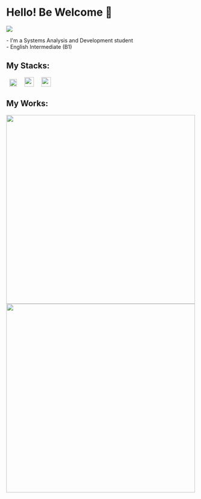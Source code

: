 <h1> Hello! Be Welcome 👋 </h1>
 
<a href="https://www.linkedin.com/in/catharynaas/" target="_blank"><img src="https://img.shields.io/badge/-LinkedIn-blue?style=flat-square&logo=Linkedin&logoColor=white&link=https://www.linkedin.com/in/catharynaas/"></a>

<p>- I'm a Systems Analysis and Development student</br>
   - English Intermediate (B1)</p>

<h2> My Stacks: </h2>
 <div align="left">
  <img src="https://raw.githubusercontent.com/get-icon/geticon/fc0f660daee147afb4a56c64e12bde6486b73e39/icons/javascript.svg" height=20px width=20px hspace="8px">
  <img src="https://raw.githubusercontent.com/get-icon/geticon/fc0f660daee147afb4a56c64e12bde6486b73e39/icons/html-5.svg" height=25px width=25px hspace="8px">
  <img src="https://raw.githubusercontent.com/get-icon/geticon/fc0f660daee147afb4a56c64e12bde6486b73e39/icons/css-3.svg" height=25px width=25px hspace="8px">
 </div>
  
<h2>My Works: </h2>  
 <div>
  <img src="https://github-readme-stats.vercel.app/api?username=Catharyna-Angela&show_icons=true&theme=radical" width="500px">
  <img src="https://github-readme-stats.vercel.app/api/top-langs/?username=Catharyna-Angela&layout=compact&theme=radical" width="500px">
</div>
